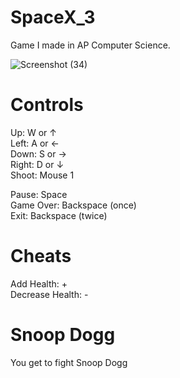 # SpaceX_3
Game I made in AP Computer Science.

![Screenshot (34)](https://user-images.githubusercontent.com/43283288/115109638-d58b0500-9f2b-11eb-961e-2dfe0e2af359.png)

# Controls
Up:    W or ↑ \
Left:  A or ← \
Down:  S or → \
Right: D or ↓ \
Shoot: Mouse 1

Pause: 	   Space \
Game Over: Backspace (once) \
Exit:      Backspace (twice)

# Cheats
Add Health: 	   + \
Decrease Health: -

# Snoop Dogg
You get to fight Snoop Dogg

